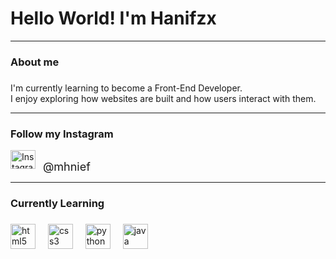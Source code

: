 <h1 align="left">Hello World! I'm Hanifzx</h1>

---

<h3 align="left">About me</h3>

###

<p align="left">I'm currently learning to become a Front-End Developer.  <br>I enjoy exploring how websites are built and how users interact with them.</p>

---

<h3 align="left">Follow my Instagram</h3>

<a href="https://instagram.com/mhnief" target="_blank" rel="noopener noreferrer" style="text-decoration: none;">
  <img src="https://raw.githubusercontent.com/maurodesouza/profile-readme-generator/master/src/assets/icons/social/instagram/default.svg" width="40" height="30" alt="Instagram logo" />
  <span style="margin-left: 8px; font-size: 18px; vertical-align: middle;">@mhnief</span>
</a>

---

<h3 align="left">Currently Learning</h3>

###

<div align="left">
  <img src="https://cdn.jsdelivr.net/gh/devicons/devicon/icons/html5/html5-original.svg" height="40" alt="html5 logo"  />
  <img width="12" />
  <img src="https://cdn.jsdelivr.net/gh/devicons/devicon/icons/css3/css3-original.svg" height="40" alt="css3 logo"  />
  <img width="12" />
  <img src="https://cdn.jsdelivr.net/gh/devicons/devicon/icons/python/python-original.svg" height="40" alt="python logo"  />
  <img width="12" />
  <img src="https://cdn.jsdelivr.net/gh/devicons/devicon/icons/java/java-original.svg" height="40" alt="java logo"  />
</div>
